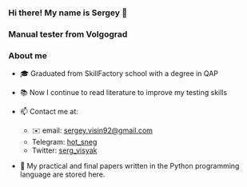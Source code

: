 ### Hi there! My name is Sergey 👋

### Manual tester from Volgograd

 ###  About me
 

- 🎓 Graduated from SkillFactory school with a degree in QAP
- 📚 Now I continue to read literature to improve my testing skills

- 📫 Contact me at:
    - ✉️ email: sergey.visin92@gmail.com
    - Telegram: [hot_sneg](https://t.me/serg_vi)
    - Twitter: [serg_visyak](https://twitter.com/serg_visyak)


 
- 📌 My practical and final papers written in the Python programming language are stored here.
